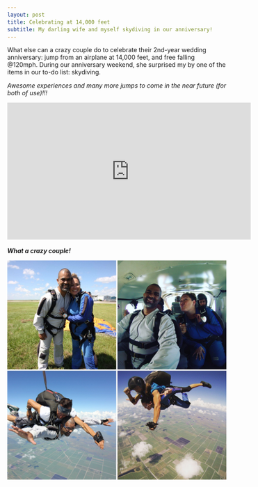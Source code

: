```yaml
---
layout: post
title: Celebrating at 14,000 feet
subtitle: My darling wife and myself skydiving in our anniversary!
---
```


What else can a crazy couple do to celebrate their 2nd-year wedding anniversary: jump from an airplane at 14,000 feet, and free falling @120mph. During our anniversary weekend, she surprised my by one of the items in our to-do list: skydiving. 

*Awesome experiences and many more jumps to come in the near future (for both of use)!!!*

<iframe width="560" height="315" src="https://www.youtube.com/embed/nkqdrFcC71Y" frameborder="0" allow="autoplay; encrypted-media" allowfullscreen></iframe>

***What a crazy couple!***

<img src="/img/riveras-skydiving.JPG" alt="Riveras' Skydiving" class="inline"/>

